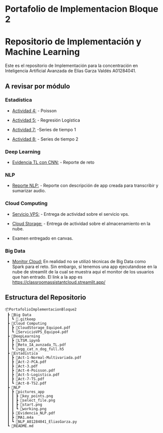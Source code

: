 # Portafolio de Implementacion Bloque 2
# Repositorio de Implementación y Machine Learning
Este es el repositorio de Implementación para la concentración en Inteligencia Artificial Avanzada de Elías Garza Valdés A01284041.


## A revisar por módulo

### Estadística
- [Actividad 4:](Estadistica/Act-4-Poisson.pdf) - Poisson

- [Actividad 5:](Estadistica/Act-5-Logistica.pdf) - Regresión Logística

- [Actividad 7:](Estadistica/Act-7-TS.pdf) -Series de tiempo 1

- [Actividad 8:](Estadistica/Act-8-TS2.pdf) - Series de tiempo 2

### Deep Learning
- [Evidencia TL con CNN:](DeepLearning/Reto_IA_avnzada_TL.pdf) - Reporte de reto

### NLP
- [Reporte NLP:](NLP/Evidencia_NLP.pdf) - Reporte con descripción de app creada para transcribir y sumarizar audio. 

### Cloud Computing

- [Servicio VPS:](CloudComputing/ServicioVPS_Equipo4.pdf) - Entrega de actividad sobre el servicio vps.

- [Cloud Storage:](CloudComputing/CloudStorage_Equipo4.pdf) - Entrega de actividad sobre el almacenamiento en la nube.

- Examen entregado en canvas.

### Big Data
- [Monitor Cloud:](BigData/MonitorUsuarios.png) En realidad no se utilizó técnicas de Big Data como Spark para el reto. Sin embargo, sí tenemos una app ejecutandose en la nube de streamlit de la cual se muestra aqui el monitor de los usuarios que han entrado. El link a la app es https://classroomassistantcloud.streamlit.app/ 

## Estructura del Repositorio 
```
📦PortafolioImplementacionBloque2
 ┣ 📂Big Data
 ┃ ┗ 📜.gitkeep
 ┣ 📂Cloud Computing
 ┃ ┣ 📜CloudStorage_Equipo4.pdf
 ┃ ┗ 📜ServicioVPS_Equipo4.pdf
 ┣ 📂DeepLearning
 ┃ ┣ 📜LTSM.ipynb
 ┃ ┣ 📜Reto_IA_avnzada_TL.pdf
 ┃ ┗ 📜vgg_cat_n_dog_full.h5
 ┣ 📂Estadistica
 ┃ ┣ 📜Act-1-Normal-Multivariada.pdf
 ┃ ┣ 📜Act-2-PCA.pdf
 ┃ ┣ 📜Act-3.pdf
 ┃ ┣ 📜Act-4-Poisson.pdf
 ┃ ┣ 📜Act-5-Logistica.pdf
 ┃ ┣ 📜Act-7-TS.pdf
 ┃ ┗ 📜Act-8-TS2.pdf
 ┣ 📂NLP
 ┃ ┣ 📂pictures_app
 ┃ ┃ ┣ 📜key_points.png
 ┃ ┃ ┣ 📜select_file.png
 ┃ ┃ ┣ 📜start.png
 ┃ ┃ ┗ 📜working.png
 ┃ ┣ 📜Evidencia_NLP.pdf
 ┃ ┣ 📜MA1.m4a
 ┃ ┗ 📜NLP_A01284041_EliasGarza.py
 ┗ 📜README.md
```
